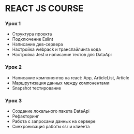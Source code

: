# REACT JS COURSE
### Урок 1
- Структура проекта
- Подключение Eslint
- Написание дев-сервера
- Настройка webpack и транспайлинга кода
- Настройка Jest и написание тестов для DataApi

### Урок 2
- Написание компонентов на react: App, ArticleList, Article
- Маршрутизация данных между компонентами
- Snapshot тестирование

### Урок 3
- Создание локального пакета DataApi
- Рефакторинг
- Работа с запросами данных на сервере
- Синхронизация работы ssr и клиента